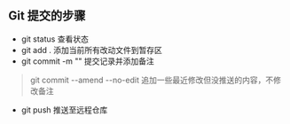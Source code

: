 ## Git 提交的步骤
+ git status 查看状态
+ git add .  添加当前所有改动文件到暂存区
+ git commit -m ""  提交记录并添加备注
> git commit --amend --no-edit 追加一些最近修改但没推送的内容，不修改备注
+ git push   推送至远程仓库
